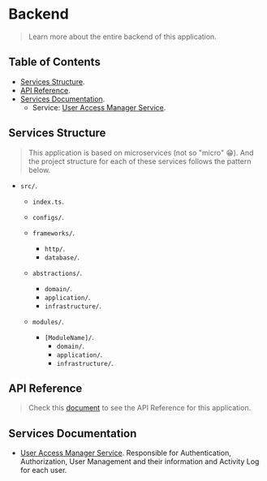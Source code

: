 # Backend

> Learn more about the entire backend of this application.

## Table of Contents

- [Services Structure](#services-structure).
- [API Reference](#api-reference).
- [Services Documentation](#services-documentation).
  - Service: [User Access Manager Service](https://github.com/sandb0/lebook/tree/main/docs/backend/services/user-access-manager).

## Services Structure

> This application is based on microservices (not so "micro" :grin:). And the project structure for each of these services follows the pattern below.

- `src/`.

  - `index.ts`.

  - `configs/`.

  - `frameworks/`.

    - `http/`.
    - `database/`.

  - `abstractions/`.

    - `domain/`.
    - `application/`.
    - `infrastructure/`.

  - `modules/`.
    - `[ModuleName]/`.
      - `domain/`.
      - `application/`.
      - `infrastructure/`.

## API Reference

> Check this [document](https://github.com/sandb0/lebook/tree/main/docs/backend/API_REFERENCE.md) to see the API Reference for this application.

## Services Documentation

- [User Access Manager Service](https://github.com/sandb0/lebook/tree/main/docs/backend/services/user-access-manager). Responsible for Authentication, Authorization, User Management and their information and Activity Log for each user.
